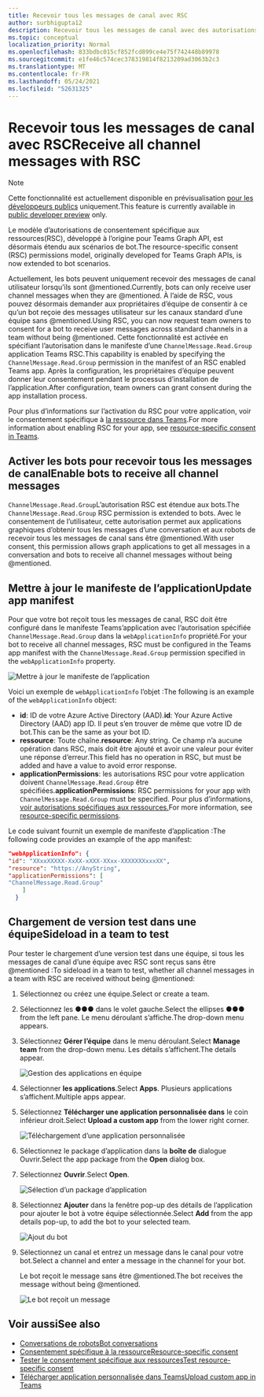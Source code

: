 ```yaml
---
title: Recevoir tous les messages de canal avec RSC
author: surbhigupta12
description: Recevoir tous les messages de canal avec des autorisations RSC
ms.topic: conceptual
localization_priority: Normal
ms.openlocfilehash: 833bdbc015cf852fcd899ce4e75f742448b89978
ms.sourcegitcommit: e1fe46c574cec378319814f8213209ad3063b2c3
ms.translationtype: MT
ms.contentlocale: fr-FR
ms.lasthandoff: 05/24/2021
ms.locfileid: "52631325"
---
```

# <a name="receive-all-channel-messages-with-rsc"></a><span data-ttu-id="ba7a4-103">Recevoir tous les messages de canal avec RSC</span><span class="sxs-lookup"><span data-stu-id="ba7a4-103">Receive all channel messages with RSC</span></span>

> [!NOTE]
> <span data-ttu-id="ba7a4-104">Cette fonctionnalité est actuellement disponible en prévisualisation [pour les développeurs publics](../../../resources/dev-preview/developer-preview-intro.md) uniquement.</span><span class="sxs-lookup"><span data-stu-id="ba7a4-104">This feature is currently available in [public developer preview](../../../resources/dev-preview/developer-preview-intro.md) only.</span></span>

<span data-ttu-id="ba7a4-105">Le modèle d’autorisations de consentement spécifique aux ressources(RSC), développé à l’origine pour Teams Graph API, est désormais étendu aux scénarios de bot.</span><span class="sxs-lookup"><span data-stu-id="ba7a4-105">The resource-specific consent (RSC) permissions model, originally developed for Teams Graph APIs, is now extended to bot scenarios.</span></span>

<span data-ttu-id="ba7a4-106">Actuellement, les bots peuvent uniquement recevoir des messages de canal utilisateur lorsqu’ils sont @mentioned.</span><span class="sxs-lookup"><span data-stu-id="ba7a4-106">Currently, bots can only receive user channel messages when they are @mentioned.</span></span> <span data-ttu-id="ba7a4-107">À l’aide de RSC, vous pouvez désormais demander aux propriétaires d’équipe de consentir à ce qu’un bot reçoie des messages utilisateur sur les canaux standard d’une équipe sans @mentioned.</span><span class="sxs-lookup"><span data-stu-id="ba7a4-107">Using RSC, you can now request team owners to consent for a bot to receive user messages across standard channels in a team without being @mentioned.</span></span> <span data-ttu-id="ba7a4-108">Cette fonctionnalité est activée en spécifiant l’autorisation dans le manifeste d’une `ChannelMessage.Read.Group` application Teams RSC.</span><span class="sxs-lookup"><span data-stu-id="ba7a4-108">This capability is enabled by specifying the `ChannelMessage.Read.Group` permission in the manifest of an RSC enabled Teams app.</span></span> <span data-ttu-id="ba7a4-109">Après la configuration, les propriétaires d’équipe peuvent donner leur consentement pendant le processus d’installation de l’application.</span><span class="sxs-lookup"><span data-stu-id="ba7a4-109">After configuration, team owners can grant consent during the app installation process.</span></span>

<span data-ttu-id="ba7a4-110">Pour plus d’informations sur l’activation du RSC pour votre application, voir le consentement spécifique à [la ressource dans Teams](/microsoftteams/platform/graph-api/rsc/resource-specific-consent#update-your-teams-app-manifest).</span><span class="sxs-lookup"><span data-stu-id="ba7a4-110">For more information about enabling RSC for your app, see [resource-specific consent in Teams](/microsoftteams/platform/graph-api/rsc/resource-specific-consent#update-your-teams-app-manifest).</span></span>

## <a name="enable-bots-to-receive-all-channel-messages"></a><span data-ttu-id="ba7a4-111">Activer les bots pour recevoir tous les messages de canal</span><span class="sxs-lookup"><span data-stu-id="ba7a4-111">Enable bots to receive all channel messages</span></span>

<span data-ttu-id="ba7a4-112">`ChannelMessage.Read.Group`L’autorisation RSC est étendue aux bots.</span><span class="sxs-lookup"><span data-stu-id="ba7a4-112">The `ChannelMessage.Read.Group` RSC permission is extended to bots.</span></span> <span data-ttu-id="ba7a4-113">Avec le consentement de l’utilisateur, cette autorisation permet aux applications graphiques d’obtenir tous les messages d’une conversation et aux robots de recevoir tous les messages de canal sans être @mentioned.</span><span class="sxs-lookup"><span data-stu-id="ba7a4-113">With user consent, this permission allows graph applications to get all messages in a conversation and bots to receive all channel messages without being @mentioned.</span></span>

## <a name="update-app-manifest"></a><span data-ttu-id="ba7a4-114">Mettre à jour le manifeste de l’application</span><span class="sxs-lookup"><span data-stu-id="ba7a4-114">Update app manifest</span></span>

<span data-ttu-id="ba7a4-115">Pour que votre bot reçoit tous les messages de canal, RSC doit être configuré dans le manifeste Teams’application avec l’autorisation spécifiée `ChannelMessage.Read.Group` dans la `webApplicationInfo` propriété.</span><span class="sxs-lookup"><span data-stu-id="ba7a4-115">For your bot to receive all channel messages, RSC must be configured in the Teams app manifest with the `ChannelMessage.Read.Group` permission specified in the `webApplicationInfo` property.</span></span>

![Mettre à jour le manifeste de l’application](~/bots/how-to/conversations/Media/appmanifest.png)

<span data-ttu-id="ba7a4-117">Voici un exemple de `webApplicationInfo` l’objet :</span><span class="sxs-lookup"><span data-stu-id="ba7a4-117">The following is an example of the `webApplicationInfo` object:</span></span>

* <span data-ttu-id="ba7a4-118">**id**: ID de votre Azure Active Directory (AAD).</span><span class="sxs-lookup"><span data-stu-id="ba7a4-118">**id**: Your Azure Active Directory (AAD) app ID.</span></span> <span data-ttu-id="ba7a4-119">Il peut s’en trouver de même que votre ID de bot.</span><span class="sxs-lookup"><span data-stu-id="ba7a4-119">This can be the same as your bot ID.</span></span>
* <span data-ttu-id="ba7a4-120">**ressource**: Toute chaîne.</span><span class="sxs-lookup"><span data-stu-id="ba7a4-120">**resource**: Any string.</span></span> <span data-ttu-id="ba7a4-121">Ce champ n’a aucune opération dans RSC, mais doit être ajouté et avoir une valeur pour éviter une réponse d’erreur.</span><span class="sxs-lookup"><span data-stu-id="ba7a4-121">This field has no operation in RSC, but must be added and have a value to avoid error response.</span></span>
* <span data-ttu-id="ba7a4-122">**applicationPermissions**: les autorisations RSC pour votre application doivent `ChannelMessage.Read.Group` être spécifiées.</span><span class="sxs-lookup"><span data-stu-id="ba7a4-122">**applicationPermissions**: RSC permissions for your app with `ChannelMessage.Read.Group` must be specified.</span></span> <span data-ttu-id="ba7a4-123">Pour plus d’informations, [voir autorisations spécifiques aux ressources.](/microsoftteams/platform/graph-api/rsc/resource-specific-consent#resource-specific-permissions)</span><span class="sxs-lookup"><span data-stu-id="ba7a4-123">For more information, see [resource-specific permissions](/microsoftteams/platform/graph-api/rsc/resource-specific-consent#resource-specific-permissions).</span></span>

<span data-ttu-id="ba7a4-124">Le code suivant fournit un exemple de manifeste d’application :</span><span class="sxs-lookup"><span data-stu-id="ba7a4-124">The following code provides an example of the app manifest:</span></span>

```json
"webApplicationInfo": {
"id": "XXxxXXXXX-XxXX-xXXX-XXxx-XXXXXXXxxxXX",
"resource": "https://AnyString",
"applicationPermissions": [
"ChannelMessage.Read.Group"
    ]
  }
```

## <a name="sideload-in-a-team-to-test"></a><span data-ttu-id="ba7a4-125">Chargement de version test dans une équipe</span><span class="sxs-lookup"><span data-stu-id="ba7a4-125">Sideload in a team to test</span></span>

<span data-ttu-id="ba7a4-126">Pour tester le chargement d’une version test dans une équipe, si tous les messages de canal d’une équipe avec RSC sont reçus sans être @mentioned :</span><span class="sxs-lookup"><span data-stu-id="ba7a4-126">To sideload in a team to test, whether all channel messages in a team with RSC are received without being @mentioned:</span></span>

1. <span data-ttu-id="ba7a4-127">Sélectionnez ou créez une équipe.</span><span class="sxs-lookup"><span data-stu-id="ba7a4-127">Select or create a team.</span></span>
1. <span data-ttu-id="ba7a4-128">Sélectionnez les &#x25CF;&#x25CF;&#x25CF; dans le volet gauche.</span><span class="sxs-lookup"><span data-stu-id="ba7a4-128">Select the ellipses &#x25CF;&#x25CF;&#x25CF; from the left pane.</span></span> <span data-ttu-id="ba7a4-129">Le menu déroulant s’affiche.</span><span class="sxs-lookup"><span data-stu-id="ba7a4-129">The drop-down menu appears.</span></span>
1. <span data-ttu-id="ba7a4-130">Sélectionnez **Gérer l’équipe** dans le menu déroulant.</span><span class="sxs-lookup"><span data-stu-id="ba7a4-130">Select **Manage team** from the drop-down menu.</span></span> <span data-ttu-id="ba7a4-131">Les détails s’affichent.</span><span class="sxs-lookup"><span data-stu-id="ba7a4-131">The details appear.</span></span>

   ![Gestion des applications en équipe](~/bots/how-to/conversations/Media/managingteam.png)

1. <span data-ttu-id="ba7a4-133">Sélectionner **les applications**.</span><span class="sxs-lookup"><span data-stu-id="ba7a4-133">Select **Apps**.</span></span> <span data-ttu-id="ba7a4-134">Plusieurs applications s’affichent.</span><span class="sxs-lookup"><span data-stu-id="ba7a4-134">Multiple apps appear.</span></span>
1. <span data-ttu-id="ba7a4-135">Sélectionnez **Télécharger une application personnalisée dans** le coin inférieur droit.</span><span class="sxs-lookup"><span data-stu-id="ba7a4-135">Select **Upload a custom app** from the lower right corner.</span></span>

    ![Téléchargement d’une application personnalisée](~/bots/how-to/conversations/Media/uploadingcustomapp.png)

1. <span data-ttu-id="ba7a4-137">Sélectionnez le package d’application dans la **boîte de** dialogue Ouvrir.</span><span class="sxs-lookup"><span data-stu-id="ba7a4-137">Select the app package from the **Open** dialog box.</span></span>
1. <span data-ttu-id="ba7a4-138">Sélectionnez **Ouvrir**.</span><span class="sxs-lookup"><span data-stu-id="ba7a4-138">Select **Open**.</span></span>

    ![Sélection d’un package d’application](~/bots/how-to/conversations/Media/selectapppackage.png)

1. <span data-ttu-id="ba7a4-140">Sélectionnez **Ajouter** dans la fenêtre pop-up des détails de l’application pour ajouter le bot à votre équipe sélectionnée.</span><span class="sxs-lookup"><span data-stu-id="ba7a4-140">Select **Add** from the app details pop-up, to add the bot to your selected team.</span></span>

    ![Ajout du bot](~/bots/how-to/conversations/Media/addingbot.png)

1. <span data-ttu-id="ba7a4-142">Sélectionnez un canal et entrez un message dans le canal pour votre bot.</span><span class="sxs-lookup"><span data-stu-id="ba7a4-142">Select a channel and enter a message in the channel for your bot.</span></span>

    <span data-ttu-id="ba7a4-143">Le bot reçoit le message sans être @mentioned.</span><span class="sxs-lookup"><span data-stu-id="ba7a4-143">The bot receives the message without being @mentioned.</span></span>

    ![Le bot reçoit un message](~/bots/how-to/conversations/Media/botreceivingmessage.png)

## <a name="see-also"></a><span data-ttu-id="ba7a4-145">Voir aussi</span><span class="sxs-lookup"><span data-stu-id="ba7a4-145">See also</span></span>

* [<span data-ttu-id="ba7a4-146">Conversations de robots</span><span class="sxs-lookup"><span data-stu-id="ba7a4-146">Bot conversations</span></span>](/microsoftteams/platform/bots/how-to/conversations/conversation-basics)
* [<span data-ttu-id="ba7a4-147">Consentement spécifique à la ressource</span><span class="sxs-lookup"><span data-stu-id="ba7a4-147">Resource-specific consent</span></span>](/microsoftteams/resource-specific-consent)
* [<span data-ttu-id="ba7a4-148">Tester le consentement spécifique aux ressources</span><span class="sxs-lookup"><span data-stu-id="ba7a4-148">Test resource-specific consent</span></span>](/microsoftteams/platform/graph-api/rsc/test-resource-specific-consent)
* [<span data-ttu-id="ba7a4-149">Télécharger application personnalisée dans Teams</span><span class="sxs-lookup"><span data-stu-id="ba7a4-149">Upload custom app in Teams</span></span>](~/concepts/deploy-and-publish/apps-upload.md)
